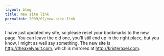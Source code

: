 ```yaml
---
layout: blog
title: New site link
permalink: 2009/02/new-site-link
---
```


<p>I have just updated my site, so please reset your bookmarks to the new page. You can leave the old one, you'll still end up in the right place, but you know, I might as well say something. The new site is <a href="http://theaxelvault.com" title="http://theaxelvault.com">http://theaxelvault.com</a>, which is mirrored at <a href="http://kristeraxel.com" title="http://kristeraxel.com">http://kristeraxel.com</a>.</p>
